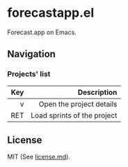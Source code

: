# forecastapp.el

Forecast.app on Emacs.

## Navigation

### Projects' list

|  Key   |   Description  |
|-------:|---------------:|
| v      | Open the project details |
| RET    | Load sprints of the project |

## License

MIT (See [license.md](https://github.com/diasbruno/forecastapp.el/blob/master/license.md)).
